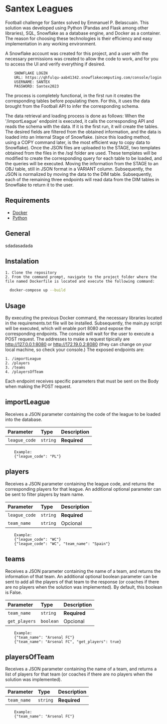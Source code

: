 # Santex Leagues

Football challenge for Santex solved by Emmanuel P. Belascuain.
This solution was developed using Python (Pandas and Flask among other libraries), SQL, Snowflake as a database engine, and Docker as a container. The reason for choosing these technologies is their efficiency and easy implementation in any working environment.

A Snowflake account was created for this project, and a user with the necessary permissions was created to allow the code to work, and for you to access the UI and verify everything if desired.

        SNOWFLAKE LOGIN
        URL: https://qhfulqu-aab41342.snowflakecomputing.com/console/login
        USERNAME: SANTEX
        PASSWORD: Santex2023

The process is completely functional, in the first run it creates the corresponding tables before populating them. For this, it uses the data brought from the Football API to infer the corresponding schema.

The data retrieval and loading process is done as follows:
When the '/importLeague' endpoint is executed, it calls the corresponding API and reads the schema with the data. If it is the first run, it will create the tables. The desired fields are filtered from the obtained information, and the data is loaded into an Internal Stage of Snowflake. (since this loading method, using a COPY command later, is the most efficient way to copy data to Snowflake).
Once the JSON files are uploaded to the STAGE, two templates obtained from the files in the /sql folder are used. These templates will be modified to create the corresponding query for each table to be loaded, and the queries will be executed. Moving the information from the STAGE to an OBJ table, still in JSON format in a VARIANT column. Subsequently, the JSON is normalized by moving the data to the DIM table.
Subsequently, each of the remaining three endpoints will read data from the DIM tables in Snowflake to return it to the user.

## Requirements

 - [Docker](https://docs.docker.com/engine/install/)
 - [Python](https://www.python.org/downloads/)

## General 

sdadasadada
    
## Instalation

    1. Clone the repository
    2. From the command prompt, navigate to the project folder where the file named Dockerfile is located and execute the following command:

```bash
  docker-compose up --build
```

## Usage

By executing the previous Docker command, the necessary libraries located in the requirements.txt file will be installed. Subsequently, the main.py script will be executed, which will enable port 8080 and expose the corresponding endpoints. The console will wait for the user to execute a POST request.
The addresses to make a request tipically are http://127.0.0.1:8080 or http://172.19.0.2:8080 (they can change on your local machine, so check your console.)
The exposed endpoints are:

    1. /importLeague
    2. /players
    3. /teams
    4. /playersOfTeam

Each endpoint receives specific parameters that must be sent on the Body when making the POST request.


## importLeague
Receives a JSON parameter containing the code of the league to be loaded into the database.



| Parameter | Type     | Description                |
| :-------- | :------- | :------------------------- |
| `league_code` | `string` | **Required** |

        
        Example: 
        {"league_code": "PL"}



## players
Receives a JSON parameter containing the league code, and returns the corresponding players for that league. An additional optional parameter can be sent to filter players by team name.



| Parameter | Type     | Description                |
| :-------- | :------- | :------------------------- |
| `league_code` | `string` | **Required** |
| `team_name` | `string` | Opcional |
        
        Example: 
        {"league_code": "WC"}
        {"league_code": "WC", "team_name": "Spain"}


## teams
Receives a JSON parameter containing the name of a team, and returns the information of that team. An additional optional boolean parameter can be sent to add all the players of that team to the response (or coaches if there are no players when the solution was implemented). By default, this boolean is False.



| Parameter | Type     | Description                |
| :-------- | :------- | :------------------------- |
| `team_name` | `string` | **Required** |
| `get_players` | `boolean` | Opcional |
        
        Example: 
        {"team_name": "Arsenal FC"}
        {"team_name": "Arsenal FC", "get_players": true}
        

## playersOfTeam
Receives a JSON parameter containing the name of a team, and returns a list of players for that team (or coaches if there are no players when the solution was implemented).



| Parameter | Type     | Description                |
| :-------- | :------- | :------------------------- |
| `team_name` | `string` | **Required** |

        
        Example: 
        {"team_name": "Arsenal FC"}
